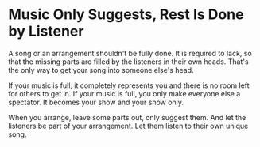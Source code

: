 # Music Only Suggests, Rest Is Done by Listener

A song or an arrangement shouldn't be fully done. It is required to lack, so that the missing parts are filled by the listeners in their own heads. That's the only way to get your song into someone else's head.

If your music is full, it completely represents you and there is no room left for others to get in. If your music is full, you only make everyone else a spectator. It becomes your show and your show only.

When you arrange, leave some parts out, only suggest them. And let the listeners be part of your arrangement. Let them listen to their own unique song.
